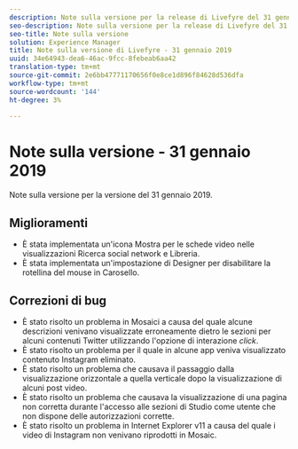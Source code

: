 ```yaml
---
description: Note sulla versione per la release di Livefyre del 31 gennaio 2019.
seo-description: Note sulla versione per la release di Livefyre del 31 gennaio 2019.
seo-title: Note sulla versione
solution: Experience Manager
title: Note sulla versione di Livefyre - 31 gennaio 2019
uuid: 34e64943-dea6-46ac-9fcc-8febeab6aa42
translation-type: tm+mt
source-git-commit: 2e6bb47771170656f0e8ce1d896f84628d536dfa
workflow-type: tm+mt
source-wordcount: '144'
ht-degree: 3%

---
```



# Note sulla versione - 31 gennaio 2019

Note sulla versione per la versione del 31 gennaio 2019.

## Miglioramenti

* È stata implementata un&#39;icona Mostra per le schede video nelle visualizzazioni Ricerca social network e Libreria.
* È stata implementata un&#39;impostazione di Designer per disabilitare la rotellina del mouse in Carosello.

## Correzioni di bug

* È stato risolto un problema in Mosaici a causa del quale alcune descrizioni venivano visualizzate erroneamente dietro le sezioni per alcuni contenuti Twitter utilizzando l&#39;opzione di interazione *click*.
* È stato risolto un problema per il quale in alcune app veniva visualizzato contenuto Instagram eliminato.
* È stato risolto un problema che causava il passaggio dalla visualizzazione orizzontale a quella verticale dopo la visualizzazione di alcuni post video.
* È stato risolto un problema che causava la visualizzazione di una pagina non corretta durante l&#39;accesso alle sezioni di Studio come utente che non dispone delle autorizzazioni corrette.
* È stato risolto un problema in Internet Explorer v11 a causa del quale i video di Instagram non venivano riprodotti in Mosaic.
